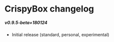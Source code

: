 # CrispyBox changelog

##### v0.9.5-beta+180124
* Initial release (standard, personal, experimental)

